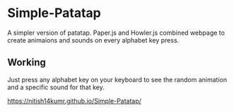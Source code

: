 # Simple-Patatap
A simpler version of patatap.
Paper.js and Howler.js combined webpage to create animaions and sounds on every alphabet key press.

## Working
Just press any alphabet key on your keyboard to see the random animation and a specific sound for that key.

https://nitish14kumr.github.io/Simple-Patatap/
